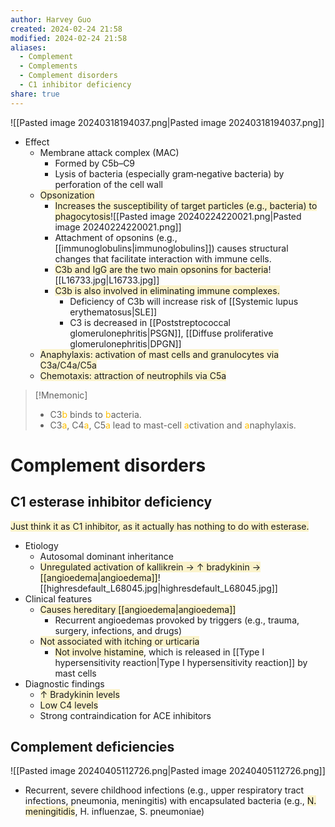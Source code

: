 ```yaml
---
author: Harvey Guo
created: 2024-02-24 21:58
modified: 2024-02-24 21:58
aliases:
  - Complement
  - Complements
  - Complement disorders
  - C1 inhibitor deficiency
share: true
---
```

![[Pasted image 20240318194037.png|Pasted image 20240318194037.png]]
- Effect
	- Membrane attack complex (MAC)
		- Formed by C5b–C9
		- Lysis of bacteria (especially gram‑negative bacteria) by perforation of the cell wall
	- <span style="background:rgba(240, 200, 0, 0.2)">Opsonization</span>
		- <span style="background:rgba(240, 200, 0, 0.2)">Increases the susceptibility of target particles (e.g., bacteria) to phagocytosis</span>![[Pasted image 20240224220021.png|Pasted image 20240224220021.png]]
		- Attachment of opsonins (e.g., [[immunoglobulins|immunoglobulins]]) causes structural changes that facilitate interaction with immune cells.
		- <span style="background:rgba(240, 200, 0, 0.2)">C3b and IgG are the two main opsonins for bacteria</span>![[L16733.jpg|L16733.jpg]]
		- <span style="background:rgba(240, 200, 0, 0.2)">C3b is also involved in eliminating immune complexes.</span>
			- Deficiency of C3b will increase risk of [[Systemic lupus erythematosus|SLE]]
			- C3 is decreased in [[Poststreptococcal glomerulonephritis|PSGN]], [[Diffuse proliferative glomerulonephritis|DPGN]]
	- <span style="background:rgba(240, 200, 0, 0.2)">Anaphylaxis: activation of mast cells and granulocytes via C3a/C4a/C5a</span>
	- <span style="background:rgba(240, 200, 0, 0.2)">Chemotaxis: attraction of neutrophils via C5a</span>

>[!Mnemonic] 
>- C3<font color="#ffc000">b</font> binds to <font color="#ffc000">b</font>acteria.
>- C3<font color="#ffc000">a</font>, C4<font color="#ffc000">a</font>, C5<font color="#ffc000">a</font> lead to mast-cell <font color="#ffc000">a</font>ctivation and <font color="#ffc000">a</font>naphylaxis.
# Complement disorders
## C1 esterase inhibitor deficiency
<span style="background:rgba(240, 200, 0, 0.2)">Just think it as C1 inhibitor, as it actually has nothing to do with esterase.</span>
- Etiology
	- Autosomal dominant inheritance
	- <span style="background:rgba(240, 200, 0, 0.2)">Unregulated activation of kallikrein → ↑ bradykinin → [[angioedema|angioedema]]</span>![[highresdefault_L68045.jpg|highresdefault_L68045.jpg]]
- Clinical features
	- <span style="background:rgba(240, 200, 0, 0.2)">Causes hereditary [[angioedema|angioedema]]</span>
		- Recurrent angioedemas provoked by triggers (e.g., trauma, surgery, infections, and drugs)
	- <span style="background:rgba(240, 200, 0, 0.2)">Not associated with itching or urticaria</span>
		- <span style="background:rgba(240, 200, 0, 0.2)">Not involve histamine</span>, which is released in [[Type I hypersensitivity reaction|Type I hypersensitivity reaction]] by mast cells
- Diagnostic findings
	- <span style="background:rgba(240, 200, 0, 0.2)">↑ Bradykinin levels</span>
	- <span style="background:rgba(240, 200, 0, 0.2)">Low C4 levels</span>
	- Strong contraindication for ACE inhibitors
## Complement deficiencies
![[Pasted image 20240405112726.png|Pasted image 20240405112726.png]]
- Recurrent, severe childhood infections (e.g., upper respiratory tract infections, pneumonia, meningitis) with encapsulated bacteria (e.g., <span style="background:rgba(240, 200, 0, 0.2)">N. meningitidis</span>, H. influenzae, S. pneumoniae)